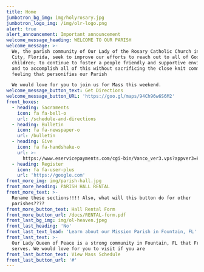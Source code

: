 ```yaml
---
title: Home
jumbotron_bg_img: img/holyrosary.jpg
jumbotron_logo_img: /img/olr-logo.png
alert: true
alert_announcement: Important announcement
welcome_message_heading: WELCOME TO OUR PARISH
welcome_message: >-
  We, the parish community of Our Lady of the Rosary Catholic Church in Panama
  City, Florida, seek to improve our efforts to reach out to all of God`s
  children; to continue to foster a people friendly and supportive environment;
  and to accomplish all of this without sacrificing the close knit community
  feeling that personifies our Parish

  We would love for you to join us for Mass this weekend.
welcome_message_button_text: Get Directions
welcome_message_button_URL: 'https://goo.gl/maps/94Ch96w6S6M2'
front_boxes:
  - heading: Sacraments
    icon: fa fa-bell-o
    url: /schedule-and-directions
  - heading: Bulletin
    icon: fa fa-newspaper-o
    url: /bulletin
  - heading: Give
    icon: fa fa-handshake-o
    url: >-
      https://www.eservicepayments.com/cgi-bin/Vanco_ver3.vps?appver3=Fi1giPL8kwX_Oe1AO50jRpD4Ri1ipMz8SjtO-fInVtuhjXsUKRLlmI4vCU4-rZZZ2EvVVAEjqawDomKT1pbouYCLiHsYNviTLNfVAvw7pMg=&ver=3
  - heading: Register
    icon: fa fa-user-plus
    url: 'https://google.com'
front_more_img: img/parish-hall.jpg
front_more_heading: PARISH HALL RENTAL
front_more_text: >-
  Rename these sections!!!! Also, what will this button do for other
  parishes????
front_more_button_text: Hall Rental Form
front_more_button_url: /docs/RENTAL-form.pdf
front_last_bg_img: img/ol-heaven.jpeg
front_last_heading: 'No'
front_last_text_lead: 'Learn about our Mission Parish in Fountain, FL'
front_last_text: >-
  Our Lady Queen of Peace is a strong community in Fountain, FL that Fr. Brown
  serves. We would love for you to visit if you are
front_last_button_text: View Mass Schedule
front_last_button_url: '#'
---
```


